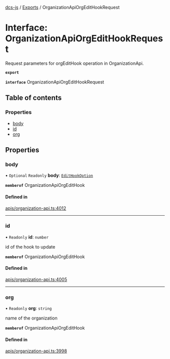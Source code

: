 [dcs-js](../README.md) / [Exports](../modules.md) / OrganizationApiOrgEditHookRequest

# Interface: OrganizationApiOrgEditHookRequest

Request parameters for orgEditHook operation in OrganizationApi.

**`export`**

**`interface`** OrganizationApiOrgEditHookRequest

## Table of contents

### Properties

- [body](OrganizationApiOrgEditHookRequest.md#body)
- [id](OrganizationApiOrgEditHookRequest.md#id)
- [org](OrganizationApiOrgEditHookRequest.md#org)

## Properties

### <a id="body" name="body"></a> body

• `Optional` `Readonly` **body**: [`EditHookOption`](EditHookOption.md)

**`memberof`** OrganizationApiOrgEditHook

#### Defined in

[apis/organization-api.ts:4012](https://github.com/unfoldingWord/dcs-js/blob/b29eb7a/apis/organization-api.ts#L4012)

___

### <a id="id" name="id"></a> id

• `Readonly` **id**: `number`

id of the hook to update

**`memberof`** OrganizationApiOrgEditHook

#### Defined in

[apis/organization-api.ts:4005](https://github.com/unfoldingWord/dcs-js/blob/b29eb7a/apis/organization-api.ts#L4005)

___

### <a id="org" name="org"></a> org

• `Readonly` **org**: `string`

name of the organization

**`memberof`** OrganizationApiOrgEditHook

#### Defined in

[apis/organization-api.ts:3998](https://github.com/unfoldingWord/dcs-js/blob/b29eb7a/apis/organization-api.ts#L3998)
